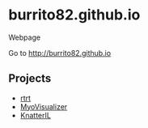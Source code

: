 # burrito82.github.io
Webpage

Go to http://burrito82.github.io

## Projects
* [rtrt](/rtrt)
* [MyoVisualizer](http://gitlab.com/burrito82/MyoVisualizer)
* [KnatterIL](https://git.roo13.de:4242/burrito82/knatteril)

